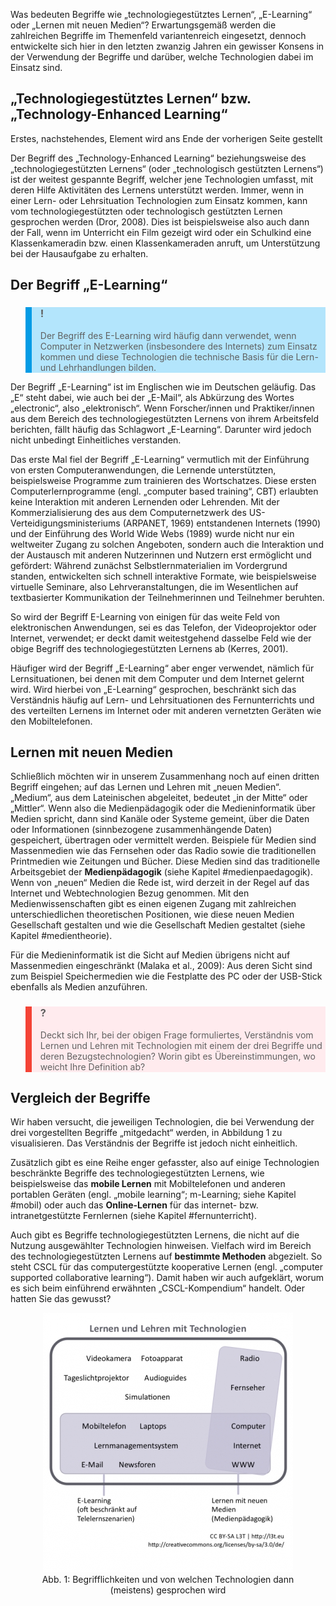 <!-- filename: 02_Grundbegriffe_im_Themenfeld.md -->
<!-- title: Grundbegriffe im Themenfeld -->

Was bedeuten Begriffe wie „technologiegestütztes Lernen“, „E-Learning“ oder „Lernen mit neuen Medien“? Erwartungsgemäß werden die zahlreichen Begriffe im Themenfeld variantenreich eingesetzt, dennoch entwickelte sich hier in den letzten zwanzig Jahren ein gewisser Konsens in der Verwendung der Begriffe und darüber, welche Technologien dabei im Einsatz sind.

## „Technologiegestütztes Lernen“ bzw. „Technology-Enhanced Learning“

Erstes, nachstehendes, Element wird ans Ende der vorherigen Seite gestellt

Der Begriff des „Technology-Enhanced Learning“ beziehungsweise des „technologiegestützten Lernens“ (oder „technologisch gestützten Lernens“) ist der weitest gespannte Begriff, welcher jene Technologien umfasst, mit deren Hilfe Aktivitäten des Lernens unterstützt werden. Immer, wenn in einer Lern- oder Lehrsituation Technologien zum Einsatz kommen, kann vom technologiegestützten oder technologisch gestützten Lernen gesprochen werden (Dror, 2008). Dies ist beispielsweise also auch dann der Fall, wenn im Unterricht ein Film gezeigt wird oder ein Schulkind eine Klassenkameradin bzw. einen Klassenkameraden anruft, um Unterstützung bei der Hausaufgabe zu erhalten.  

## Der Begriff „E-Learning“

<blockquote style="background: #B3E5FC; border-left: 10px solid #039BE5">

### !

Der Begriff des E-Learning wird häufig dann verwendet, wenn Computer in Netzwerken (insbesondere des Internets) zum Einsatz kommen und diese Technologien die technische Basis für die Lern- und Lehrhandlungen bilden.

</blockquote>

Der Begriff „E-Learning“ ist im Englischen wie im Deutschen geläufig. Das „E“ steht dabei, wie auch bei der „E-Mail“, als Abkürzung des Wortes „electronic“, also „elektronisch“. Wenn Forscher/innen und Praktiker/innen aus dem Bereich des technologiegestützten Lernens von ihrem Arbeitsfeld berichten, fällt häufig das Schlagwort „E-Learning“. Darunter wird jedoch nicht unbedingt Einheitliches verstanden.

Das erste Mal fiel der Begriff „E-Learning“ vermutlich mit der Einführung von ersten Computeranwendungen, die Lernende unterstützten, beispielsweise Programme zum trainieren des Wortschatzes. Diese ersten Computerlernprogramme (engl. „computer based training“, CBT) erlaubten keine Interaktion mit anderen Lernenden oder Lehrenden. Mit der Kommerzialisierung des aus dem Computernetzwerk des US-Verteidigungsministeriums (ARPANET, 1969) entstandenen Internets (1990) und der Einführung des World Wide Webs (1989) wurde nicht nur ein weltweiter Zugang zu solchen Angeboten, sondern auch die Interaktion und der Austausch mit anderen Nutzerinnen und Nutzern erst ermöglicht und gefördert: Während zunächst Selbstlernmaterialien im Vordergrund standen, entwickelten sich schnell interaktive Formate, wie beispielsweise virtuelle Seminare, also Lehrveranstaltungen, die im Wesentlichen auf textbasierter Kommunikation der Teilnehmerinnen und Teilnehmer beruhten.

So wird der Begriff E-Learning von einigen für das weite Feld von elektronischen Anwendungen, sei es das Telefon, der Videoprojektor oder Internet, verwendet; er deckt damit weitestgehend dasselbe Feld wie der obige Begriff des technologiegestützten Lernens ab (Kerres, 2001).

Häufiger wird der Begriff „E-Learning“ aber enger verwendet, nämlich für Lernsituationen, bei denen mit dem Computer und dem Internet gelernt wird. Wird hierbei von „E-Learning“ gesprochen, beschränkt sich das Verständnis häufig auf Lern- und Lehrsituationen des Fernunterrichts und des verteilten Lernens im Internet oder mit anderen vernetzten Geräten wie den Mobiltelefonen.

## Lernen mit neuen Medien

Schließlich möchten wir in unserem Zusammenhang noch auf einen dritten Begriff eingehen; auf das Lernen und Lehren mit „neuen Medien“. „Medium“, aus dem Lateinischen abgeleitet, bedeutet „in der Mitte“ oder „Mittler“. Wenn also die Medienpädagogik oder die Medieninformatik über Medien spricht, dann sind Kanäle oder Systeme gemeint, über die Daten oder Informationen (sinnbezogene zusammenhängende Daten) gespeichert, übertragen oder vermittelt werden. Beispiele für Medien sind Massenmedien wie das Fernsehen oder das Radio sowie die traditionellen Printmedien wie Zeitungen und Bücher. Diese Medien sind das traditionelle Arbeitsgebiet der **Medienpädagogik** (siehe Kapitel #medienpaedagogik). Wenn von „neuen“ Medien die Rede ist, wird derzeit in der Regel auf das Internet und Webtechnologien Bezug genommen. Mit den Medienwissenschaften gibt es einen eigenen Zugang mit zahlreichen unterschiedlichen theoretischen Positionen, wie diese neuen Medien Gesellschaft gestalten und wie die Gesellschaft Medien gestaltet (siehe Kapitel #medientheorie).

Für die Medieninformatik ist die Sicht auf Medien übrigens nicht auf Massenmedien eingeschränkt (Malaka et al., 2009): Aus deren Sicht sind zum Beispiel Speichermedien wie die Festplatte des PC oder der USB-Stick ebenfalls als Medien anzuführen.

<blockquote style="background: #FFEBEE; border-left: 10px solid #F44336">

### ?

Deckt sich Ihr, bei der obigen Frage formuliertes, Verständnis vom Lernen und Lehren mit Technologien mit einem der drei Begriffe und deren Bezugstechnologien? Worin gibt es Übereinstimmungen, wo weicht Ihre Definition ab?

</blockquote>

## Vergleich der Begriffe

Wir haben versucht, die jeweiligen Technologien, die bei Verwendung der drei vorgestellten Begriffe „mitgedacht“ werden, in Abbildung 1 zu visualisieren. Das Verständnis der Begriffe ist jedoch nicht einheitlich.

Zusätzlich gibt es eine Reihe enger gefasster, also auf einige Technologien beschränkte Begriffe des technologiegestützten Lernens, wie beispielsweise das **mobile Lernen** mit Mobiltelefonen und anderen portablen Geräten (engl. „mobile learning“; m-Learning; siehe Kapitel #mobil) oder auch das **Online-Lernen** für das internet- bzw. intranetgestützte Fernlernen (siehe Kapitel #fernunterricht).

Auch gibt es Begriffe technologiegestützten Lernens, die nicht auf die Nutzung ausgewählter Technologien hinweisen. Vielfach wird im Bereich des technologiegestützten Lernens auf **bestimmte Methoden** abgezielt. So steht CSCL für das computergestützte kooperative Lernen (engl. „computer supported collaborative learning“). Damit haben wir auch aufgeklärt, worum es sich beim einführend erwähnten „CSCL-Kompendium“ handelt. Oder hatten Sie das gewusst?

<center><figure>
  <img src="img/1_Begrifflichkeiten_und_von_welchen_Technologien_dann_meistens_gesprochen_wird.png" alt="Abb. 1: Begrifflichkeiten und von welchen Technologien dann (meistens) gesprochen wird">
  <figcaption>Abb. 1: Begrifflichkeiten und von welchen Technologien dann (meistens) gesprochen wird</figcaption>
</figure></center>

